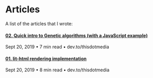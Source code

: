 # Articles

A list of the articles that I wrote:

#### [02. Quick intro to Genetic algorithms (with a JavaScript example)](https://dev.to)
Sept 20, 2019 &bull; 7 min read &bull; dev.to/thisdotmedia

#### [01. lit-html rendering implementation](https://dev.to)
Sept 20, 2019 &bull; 8 min read &bull; dev.to/thisdotmedia
